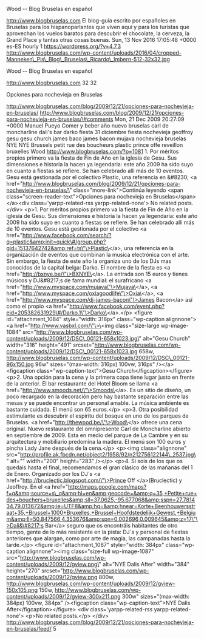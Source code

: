 Wood -- Blog Bruselas en español

http://www.blogbruselas.com El blog-guía escrito por españoles en
Bruselas para los hispanoparlantes que viven aquí y para los turistas
que aprovechan los vuelos baratos para descubrir el chocolate, la
cerveza, la Grand Place y tantas otras cosas buenas. Sun, 13 Nov 2016
17:05:48 +0000 es-ES hourly 1 https://wordpress.org/?v=4.7.3
http://www.blogbruselas.com/wp-content/uploads/2016/04/cropped-Manneken\_Pis\_Blog\_Bruselas\_Ricardo\_Imbern-512-32x32.jpg

Wood -- Blog Bruselas en español

http://www.blogbruselas.com 32 32

Opciones para nochevieja en Bruselas

http://www.blogbruselas.com/blog/2009/12/21/opciones-para-nochevieja-en-bruselas/
http://www.blogbruselas.com/blog/2009/12/21/opciones-para-nochevieja-en-bruselas/\#comments
Mon, 21 Dec 2009 20:27:09 +0000 Manuel Pueyo Comer y beber año nuevo
bruselas carl de moncharline dali\'s bar darko fiesta 31 diciembre
fiesta nochevieja geoffroy gesu gesu church james baco james bacon
mujava nochevieja bruselas NYE NYE Brussels petit rue des boucheurs
plastic prince offe reveillon bruxelles Wood
http://www.blogbruselas.com/?p=1081 1. Por méritos propios primero va la
fiesta de Fin de Año en la iglesia de Gesu. Sus dimensiones e historia
la hacen ya legendaria: este año 2009 ha sido suyo en cuanto a fiestas
se refiere. Se han celebrado alli más de 10 eventos. Gesu está
gestionada por el colectivo Plastic, una referencia en &\#8230; \<a
href=\"http://www.blogbruselas.com/blog/2009/12/21/opciones-para-nochevieja-en-bruselas/\"
class=\"more-link\"\>Continúa leyendo \<span
class=\"screen-reader-text\"\>Opciones para nochevieja en
Bruselas\</span\>\</a\>\<div class=\'yarpp-related-rss
yarpp-related-none\'\> No related posts. \</div\> \<p\>1. Por méritos
propios primero va la fiesta de Fin de Año en la iglesia de Gesu. Sus
dimensiones e historia la hacen ya legendaria: este año 2009 ha sido
suyo en cuanto a fiestas se refiere. Se han celebrado alli más de 10
eventos. Gesu está gestionada por el colectivo \<a
href=\"http://www.facebook.com/search/?q=plastic&amp;init=quick\#/group.php?gid=15137642742&amp;ref=ts\"\>Plastic\</a\>,
una referencia en la organización de eventos que combinan la musica
electrónica con el arte. Sin embargo, la fiesta de este año la organiza
uno de los DJs mas conocidos de la capital belga: Darko. El nombre de la
fiesta es \<a href=\"http://bxnye.be/\"\>BXNYE\</a\>. La entrada son 15
euros y tienes músicos y DJ&\#8217;s de fama mundial: el surafricano \<a
href=\"http://www.myspace.com/mujava\"\>Mujava\</a\>, \<a
href=\"http://www.myspace.com/oxiagoodlife\"\>Oxia\</a\>, \<a
href=\"http://www.myspace.com/dj-james-bacon\"\>James Bacon\</a\> así
como el propio \<a
href=\"http://www.facebook.com/event.php?eid=205382631929\#/Darko.1\"\>Darko\</a\>.\</p\>
\<figure id=\"attachment\_1084\" style=\"width: 316px\"
class=\"wp-caption alignnone\"\>\<a
href=\"http://www.vasbxl.com/\"\>\<img class=\"size-large
wp-image-1084\"
src=\"http://www.blogbruselas.com/wp-content/uploads/2009/12/DSC\_00121-658x1023.jpg\"
alt=\"Gesu Church\" width=\"316\" height=\"491\"
srcset=\"http://www.blogbruselas.com/wp-content/uploads/2009/12/DSC\_00121-658x1023.jpg
658w,
http://www.blogbruselas.com/wp-content/uploads/2009/12/DSC\_00121-96x150.jpg
96w\" sizes=\"(max-width: 316px) 100vw, 316px\" /\>\</a\>\<figcaption
class=\"wp-caption-text\"\>Gesu Church\</figcaption\>\</figure\> \<p\>2.
Una opción para la cena y la primera copa tiene lugar justo en frente de
la anterior. El bar restaurante del Hotel Bloom se llama \<a
href=\"http://www.smoods.net/\"\>Smoods\</a\>. Es un sitio de diseño, un
poco recargado en la decoración pero hay bastante separación entre las
mesas y se puede encontrar un personal amable. La música ambiente es
bastante cuidada. El menú son 65 euros.\</p\> \<p\>3. Otra posibilidad
estimulante es descubrir el espíritu del bosque en uno de los parques de
Bruselas. \<a href=\"http://thewood.be/\"\>Wood\</a\> ofrece una cena
original. Nuevo restaurante del omnipresente Carl de Moncharline abierto
en septiembre de 2009. Esta en medio del parque de La Cambre y en su
arquitectura y mobiliario predomina la madera. El menú son 100 euros y
pincha Lady Jane después de la cena.\</p\> \<p\>\<img
class=\"alignnone\"
src=\"http://profile.ak.fbcdn.net/object2/1958/92/n212756122144\_2537.jpg\"
alt=\"\" width=\"200\" height=\"283\" /\>\</p\> \<p\>4. Si sois de los
que os quedais hasta el final, recomendamos el gran clásico de las
mañanas del 1 de Enero. Organizado por los DJ´s \<a
href=\"http://bruclectic.blogspot.com/\"\>Prince Off \</a\>(Bruclectic)
y Jeoffroy. En el \<a
href=\"http://maps.google.com/maps?f=q&amp;source=s\_q&amp;hl=en&amp;geocode=&amp;q=35,+Petite+rue+des+bouchers+bruxelles&amp;sll=37.0625,-95.677068&amp;sspn=27.781434,79.013672&amp;ie=UTF8&amp;hq=&amp;hnear=Korte+Beenhouwersstraat+35,+Brussel+1000+Bruxelles,+Brussel+Hoofdstedelijk+Gewest,+Belgium&amp;ll=50.847566,4.353676&amp;spn=0.002696,0.009645&amp;z=17\"\>Dali&\#8217;s
Bar\</a\> seguro que os encontráis habitantes de otro tiempo, gente de
lo más resistente en la pista: DJ\`s y personal de fiestas anteriores
que alargan, como por arte de magia, las campanadas hasta la
tarde.\</p\> \<figure id=\"attachment\_1087\" style=\"width: 384px\"
class=\"wp-caption alignnone\"\>\<img class=\"size-full wp-image-1087\"
src=\"http://www.blogbruselas.com/wp-content/uploads/2009/12/gview.png\"
alt=\"NYE Dalis After\" width=\"384\" height=\"270\"
srcset=\"http://www.blogbruselas.com/wp-content/uploads/2009/12/gview.png
800w,
http://www.blogbruselas.com/wp-content/uploads/2009/12/gview-150x105.png
150w,
http://www.blogbruselas.com/wp-content/uploads/2009/12/gview-300x211.png
300w\" sizes=\"(max-width: 384px) 100vw, 384px\" /\>\<figcaption
class=\"wp-caption-text\"\>NYE Dalis After\</figcaption\>\</figure\>
\<div class=\'yarpp-related-rss yarpp-related-none\'\> \<p\>No related
posts.\</p\> \</div\>
http://www.blogbruselas.com/blog/2009/12/21/opciones-para-nochevieja-en-bruselas/feed/
5
